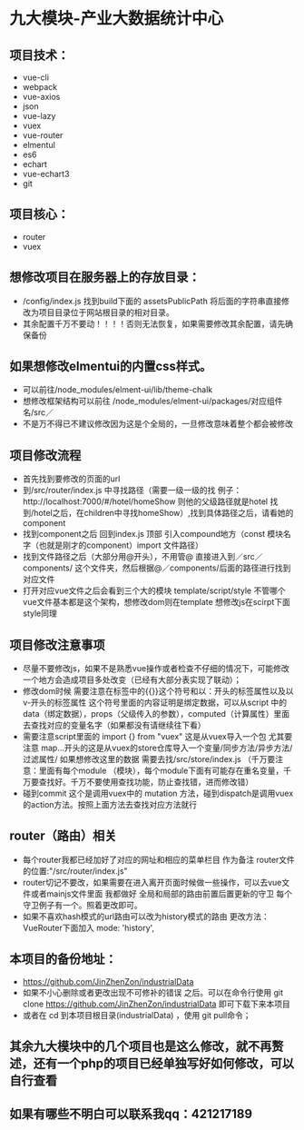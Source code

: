 # 九大模块-产业大数据统计中心
## 项目技术：
- vue-cli
- webpack
- vue-axios
- json
- vue-lazy
- vuex
- vue-router
- elmentul
- es6
- echart
- vue-echart3
- git
## 项目核心：
- router
- vuex
## 想修改项目在服务器上的存放目录：
- /config/index.js 找到build下面的 assetsPublicPath 将后面的字符串直接修改为项目目录位于网站根目录的相对目录。
- 其余配置千万不要动！！！！否则无法恢复，如果需要修改其余配置，请先确保备份
## 如果想修改elmentui的内置css样式。
- 可以前往/node_modules/elment-ui/lib/theme-chalk
- 想修改框架结构可以前往 /node_modules/elment-ui/packages/对应组件名/src／
- 不是万不得已不建议修改因为这是个全局的，一旦修改意味着整个都会被修改
## 项目修改流程
- 首先找到要修改的页面的url
- 到/src/router/index.js 中寻找路径（需要一级一级的找 例子：http://localhost:7000/#/hotel/homeShow 则他的父级路径就是hotel 找到/hotel之后，在children中寻找homeShow）,找到具体路径之后，请看她的component
- 找到component之后 回到index.js 顶部 引入compound地方（const 模块名字（也就是刚才的component）import 文件路径）
- 找到文件路径之后（大部分用@开头），不用管@ 直接进入到／src／components/ 这个文件夹，然后根据@／components/后面的路径进行找到对应文件
- 打开对应vue文件之后会看到三个大的模块  template/script/style  不管哪个vue文件基本都是这个架构，想修改dom则在template 想修改js在scirpt下面 style同理
## 项目修改注意事项
- 尽量不要修改js，如果不是熟悉vue操作或者检查不仔细的情况下，可能修改一个地方会造成项目多处改变（已经有大部分表实现了联动）；
- 修改dom时候 需要注意在标签中的{{}}这个符号和以：开头的标签属性以及以v-开头的标签属性  这个符号里面的内容证明是绑定数据，可以从script 中的data（绑定数据），props（父级传入的参数），computed（计算属性）里面去查找对应的变量名字（如果都没有请继续往下看）
- 需要注意script里面的 import {} from "vuex" 这是从vuex导入一个包 尤其要注意 map...开头的这是从vuex的store仓库导入一个变量/同步方法/异步方法/过滤属性/ 如果想修改这里的数据 需要去找/src/store/index.js （千万要注意：里面有每个module （模块），每个module下面有可能存在重名变量，千万要查找好。千万不要使用查找功能，防止查找错，进而修改错）
- 碰到commit 这个是调用vuex中的 mutation 方法，碰到dispatch是调用vuex的action方法。按照上面方法去查找对应方法就行
## router（路由）相关
- 每个router我都已经加好了对应的网址和相应的菜单栏目 作为备注 router文件的位置:"/src/router/index.js"
- router切记不要改，如果需要在进入离开页面时候做一些操作，可以去vue文件或者mainjs文件里面 我都做好 全局和局部的路由前置后置更新的守卫 每个守卫例子有一个。照着更改即可。
- 如果不喜欢hash模式的url路由可以改为history模式的路由 更改方法：VueRouter下面加入 mode: 'history',
## 本项目的备份地址：
- https://github.com/JinZhenZon/industrialData
- 如果不小心删除或者更改出现不可修补的错误 之后。可以在命令行使用 git clone https://github.com/JinZhenZon/industrialData 即可下载下来本项目
- 或者在 cd 到本项目根目录(industrialData) ，使用 git pull命令；
## 其余九大模块中的几个项目也是这么修改，就不再赘述，还有一个php的项目已经单独写好如何修改，可以自行查看
## 如果有哪些不明白可以联系我qq：421217189

